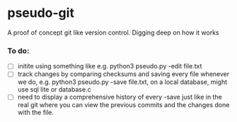 # pseudo-git
A proof of concept git like version control. Digging deep on how it works

### To do:
- [ ] initite using something like e.g. python3 pseudo.py -edit file.txt
- [ ] track changes by comparing checksums and saving every file whenever we do, e.g. python3 pseudo.py -save file.txt, on a local database, might use sql lite or database.c
- [ ] need to display a comprehensive history of every -save just like in the real git where you can view the previous commits and the changes done with the file.  
